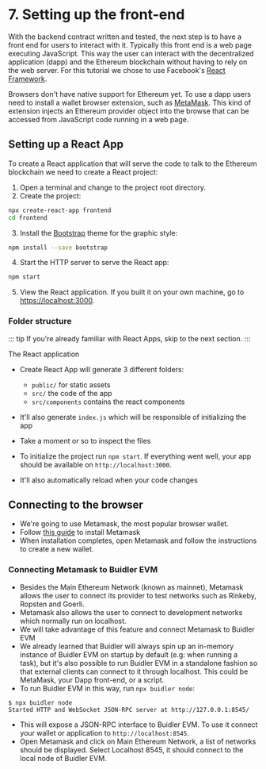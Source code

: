 # 7. Setting up the front-end

With the backend contract written and tested, the next step is to have a front end for users to interact with it. Typically this front end is a web page executing
JavaScript. This way the user can interact with the decentralized application (dapp) and the Ethereum blockchain without having to rely on the web server. For this tutorial 
we chose to use Facebook's [React Framework](https://reactjs.org/tutorial/tutorial.html).

Browsers don't have native support for Ethereum yet. To use a dapp users need to install a wallet browser extension, such as [MetaMask](https://metamask.io/). 
This kind of extension injects an Ethereum provider object into the browse that can be accessed from JavaScript code running in a web page.


## Setting up a React App

To create a React application that will serve the code to talk to the Ethereum blockchain we need to create a React project:

1. Open a terminal and change to the project root directory.
1. Create the project:
```bash
npx create-react-app frontend
cd frontend
```
3. Install the [Bootstrap](https://www.w3schools.com/bootstrap4/default.asp) theme for the graphic style:
```bash
npm install --save bootstrap
```
4. Start the HTTP server to serve the React app:
```bash
npm start
```
5. View the React application. If you built it on your own machine, go to [https://localhost:3000](https://localhost:3000). 

### Folder structure

::: tip
If you're already familiar with React Apps, skip to the next section.
:::

The React application 
- Create React App will generate 3 different folders:
  - `public/` for static assets
  - `src/` the code of the app
  - `src/components` contains the react components

- It'll also generate `index.js` which will be responsible of initializing the app
- Take a moment or so to inspect the files
- To initialize the project run `npm start`. If everything went well, your app should be available on `http://localhost:3000`.
- It'll also automatically reload when your code changes   

## Connecting to the browser

- We're going to use Metamask, the most popular browser wallet. 
- Follow [this guide](https://metamask.zendesk.com/hc/en-us/articles/360015489531-Getting-Started-With-MetaMask-Part-1-) to install Metamask 
- When installation completes, open Metamask and follow the instructions to create a new wallet.

### Connecting Metamask to Buidler EVM
- Besides the Main Ethereum Network (known as mainnet), Metamask allows the user to connect its provider to test networks such as Rinkeby, Ropsten and Goerli.
- Metamask also allows the user to connect to development networks which normally run on localhost.
- We will take advantage of this feature and connect Metamask to Buidler EVM
- We already learned that Buidler will always spin up an in-memory instance of Buidler EVM on startup by default (e.g: when running a task), but it's also possible to run Buidler EVM in a standalone fashion so that external clients can connect to it through localhost. This could be MetaMask, your Dapp front-end, or a script.
- To run Buidler EVM in this way, run `npx buidler node`:
```
$ npx buidler node
Started HTTP and WebSocket JSON-RPC server at http://127.0.0.1:8545/
```
- This will expose a JSON-RPC interface to Buidler EVM. To use it connect your wallet or application to `http://localhost:8545`.
- Open Metamask and click on Main Ethereum Network, a list of networks should be displayed. Select Localhost 8545, it should connect to the local node of Buidler EVM.


